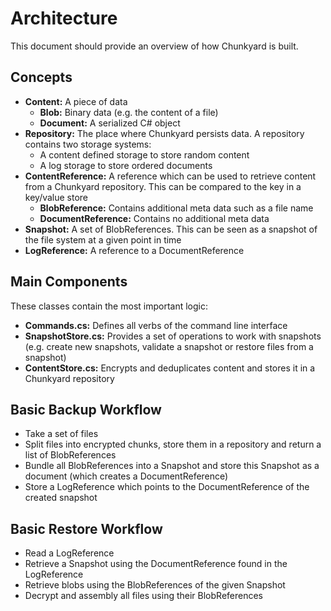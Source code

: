 # Architecture

This document should provide an overview of how Chunkyard is built.

## Concepts

- **Content:** A piece of data
  - **Blob:** Binary data (e.g. the content of a file)
  - **Document:** A serialized C# object
- **Repository:** The place where Chunkyard persists data. A repository contains
  two storage systems:
  - A content defined storage to store random content
  - A log storage to store ordered documents
- **ContentReference:** A reference which can be used to retrieve content from a
  Chunkyard repository. This can be compared to the key in a key/value store
  - **BlobReference:** Contains additional meta data such as a file name
  - **DocumentReference:** Contains no additional meta data
- **Snapshot:** A set of BlobReferences. This can be seen as a snapshot of the
  file system at a given point in time
- **LogReference:** A reference to a DocumentReference

## Main Components

These classes contain the most important logic:

- **Commands.cs:** Defines all verbs of the command line interface
- **SnapshotStore.cs:** Provides a set of operations to work with snapshots
  (e.g. create new snapshots, validate a snapshot or restore files from a
  snapshot)
- **ContentStore.cs:** Encrypts and deduplicates content and stores it in a
  Chunkyard repository

## Basic Backup Workflow

- Take a set of files
- Split files into encrypted chunks, store them in a repository and return a
  list of BlobReferences
- Bundle all BlobReferences into a Snapshot and store this Snapshot as a
  document (which creates a DocumentReference)
- Store a LogReference which points to the DocumentReference of the created snapshot

## Basic Restore Workflow

- Read a LogReference
- Retrieve a Snapshot using the DocumentReference found in the LogReference
- Retrieve blobs using the BlobReferences of the given Snapshot
- Decrypt and assembly all files using their BlobReferences
